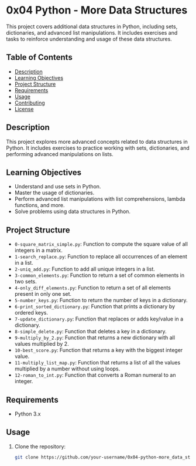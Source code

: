# 0x04 Python - More Data Structures

This project covers additional data structures in Python, including sets, dictionaries, and advanced list manipulations. It includes exercises and tasks to reinforce understanding and usage of these data structures.

## Table of Contents

- [Description](#description)
- [Learning Objectives](#learning-objectives)
- [Project Structure](#project-structure)
- [Requirements](#requirements)
- [Usage](#usage)
- [Contributing](#contributing)
- [License](#license)

## Description

This project explores more advanced concepts related to data structures in Python. It includes exercises to practice working with sets, dictionaries, and performing advanced manipulations on lists.

## Learning Objectives

- Understand and use sets in Python.
- Master the usage of dictionaries.
- Perform advanced list manipulations with list comprehensions, lambda functions, and more.
- Solve problems using data structures in Python.

## Project Structure

- `0-square_matrix_simple.py`: Function to compute the square value of all integers in a matrix.
- `1-search_replace.py`: Function to replace all occurrences of an element in a list.
- `2-uniq_add.py`: Function to add all unique integers in a list.
- `3-common_elements.py`: Function to return a set of common elements in two sets.
- `4-only_diff_elements.py`: Function to return a set of all elements present in only one set.
- `5-number_keys.py`: Function to return the number of keys in a dictionary.
- `6-print_sorted_dictionary.py`: Function that prints a dictionary by ordered keys.
- `7-update_dictionary.py`: Function that replaces or adds key/value in a dictionary.
- `8-simple_delete.py`: Function that deletes a key in a dictionary.
- `9-multiply_by_2.py`: Function that returns a new dictionary with all values multiplied by 2.
- `10-best_score.py`: Function that returns a key with the biggest integer value.
- `11-multiply_list_map.py`: Function that returns a list of all the values multiplied by a number without using loops.
- `12-roman_to_int.py`: Function that converts a Roman numeral to an integer.

## Requirements

- Python 3.x

## Usage

1. Clone the repository:

   ```bash
   git clone https://github.com/your-username/0x04-python-more_data_structures.git

